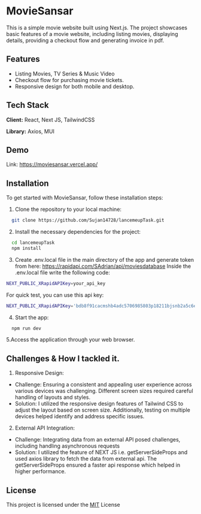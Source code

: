 
# MovieSansar

This is a simple movie website built using Next.js. The project showcases basic features of a movie website, including listing movies, displaying details, providing a checkout flow and generating invoice in pdf.


## Features

- Listing Movies, TV Series & Music Video
- Checkout flow for purchasing movie tickets.
- Responsive design for both mobile and desktop.



## Tech Stack

**Client:** React, Next JS, TailwindCSS

**Library:** Axios, MUI


## Demo

Link: https://moviesansar.vercel.app/                                         


## Installation

To get started with MovieSansar, follow these installation steps:

1. Clone the repository to your local machine:
```bash
  git clone https://github.com/Sujan14728/lancemeupTask.git
```
2. Install the necessary dependencies for the project:
```bash
  cd lancemeupTask
  npm install
```
3. Create .env.local file in the main directory of the app and generate token from here: https://rapidapi.com/SAdrian/api/moviesdatabase
Inside the .env.local file write the following code:
```bash    
NEXT_PUBLIC_XRapidAPIKey=your_api_key
```
For quick test, you can use this api key:
```bash    
NEXT_PUBLIC_XRapidAPIKey='bdb8f91cacmshb4adc5706985803p18211bjsnb2a5c6e46cb6'
```


4. Start the app:
```bash
  npm run dev
```

5.Access the application through your web browser.
    
## Challenges & How I tackled it.

1. Responsive Design:
- Challenge: Ensuring a consistent and appealing user experience across various devices was challenging. Different screen sizes required careful handling of layouts and styles.
- Solution: I utilized the responsive design features of Tailwind CSS to adjust the layout based on screen size.  Additionally, testing on multiple devices helped identify and address specific issues.

2. External API Integration:
- Challenge: Integrating data from an external API posed challenges, including handling asynchronous requests 
- Solution: I utilized the feature of NEXT JS i.e. getServerSideProps and used axios library to fetch the data from external api. The getServerSideProps ensured a faster api response which helped in higher performance.

## License

This project is licensed under the [MIT](https://choosealicense.com/licenses/mit/) License

